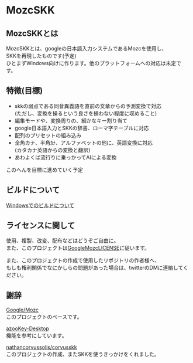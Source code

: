 # MozcSKK
## MozcSKKとは

MozcSKKとは、googleの日本語入力システムであるMozcを使用し、  
SKKを再現したものです(予定)  
ひとまずWindows向けに作ります。他のプラットフォームへの対応は未定です。
## 特徴(目標)
* skkの弱点である同音異義語を直前の文章からの予測変換で対応  
(ただし、変換を操るという良さを損わない程度に収めること)  
* 編集モードや、変換周りの、細かなキー割り当て
* google日本語入力とSKKの辞書、ローマ字テーブルに対応
* 配列のプリセットの組み込み
* 全角カナ、半角ｶﾅ、アルファベットの他に、英語変換に対応  
(カタカナ英語からの変換と翻訳)
* あわよくば流行りに乗っかってAIによる変換

このへんを目標に進めていく予定
## ビルドについて
[Windowsでのビルドについて](FyukMdaa/mozcSKK/build_mozc_in_windows.md)
## ライセンスに関して
使用、複製、改変、配布などはどうぞご自由に。  
また、このプロジェクトは[GoogleMozcLICENSE](FyukMdaa/mozcSKK/GoogleMozcーLICENSE)に従います。

また、このプロジェクトの作成で使用したリポジトリの作者様へ、  
もしも権利関係でなにかしらの問題があった場合は、twitterのDMに連絡してください。

## 謝辞
[Google/Mozc](https://github.com/google/mozc)  
このプロジェクトのベースです。  

[azooKey-Desktop](https://github.com/azooKey/azooKey-Desktop)  
機能を参考にしています。

[nathancorvussolis/corvusskk](https://github.com/nathancorvussolis/corvusskk)  
このプロジェクトの作成、またSKKを使うきっかけをくれました。